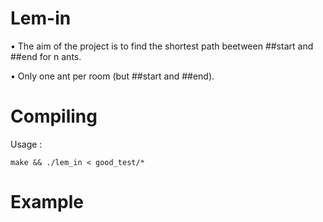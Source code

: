# Lem-in

• The aim of the project is to find the shortest path beetween ##start and ##end for n ants.

• Only one ant per room (but ##start and ##end).


# Compiling

Usage : 

`make && ./lem_in < good_test/*`

# Example

